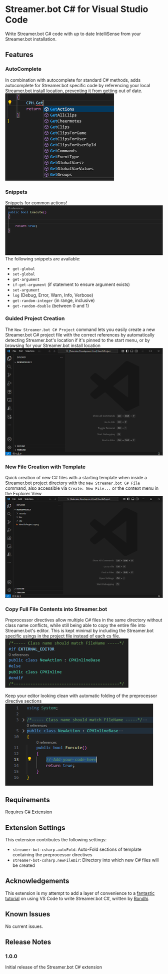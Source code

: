 # Streamer.bot C# for Visual Studio Code
Write Streamer.bot C# code with up to date IntelliSense from your Streamer.bot installation.  

## Features
### AutoComplete
In combination with autocomplete for standard C# methods, adds autocomplete for Streamer.bot specific code by referencing your local Streamer.bot install location, preventing it from getting out of date.  
![Screenshot showing a Streamer.bot specific autocomplete dropdown in VS Code](media/readme/csharp_autocomplete.png)  

### Snippets
Snippets for common actions!  
![Animation of snippets being used to get an argument, get a global, and set a global](media/readme/snippet_example.gif)  
The following snippets are available:  
- `get-global`
- `set-global`
- `get-argument`
- `if-get-argument` (if statement to ensure argument exists)
- `set-argument`
- `log` (Debug, Error, Warn, Info, Verbose)
- `get-random-integer` (in range, inclusive)
- `get-random-double` (between 0 and 1)

### Guided Project Creation
The `New Streamer.bot C# Project` command lets you easily create a new Streamer.bot C# project file with the correct references by automatically detecting Streamer.bot's location if it's pinned to the start menu, or by browsing for your Streamer.bot install location  
![Animation of creating a new Streamer.bot C# project by browsing for Streamer.bot's installation](media/readme/command_new_sb_proj_example.gif)

### New File Creation with Template
Quick creation of new C# files with a starting template when inside a Streamer.bot project directory with the `New Streamer.bot C# File` command, also accessible via `Create: New File...` or the context menu in the Explorer View
![Animation of creating a new Streamer.bot file via the New Streamer.bot C# File command](media/readme/new_file_example.gif)

### Copy Full File Contents into Streamer.bot
Preprocessor directives allow multiple C# files in the same directory without class name conflicts, while still being able to copy the entire file into Streamer.bot's editor. 
This is kept minimal by including the Streamer.bot specific usings in the project file instead of each cs file.  
![Section of code showing preprocessor directives to use a unique class name when editing in VS Code](media/readme/preprocessor_directives_section.png)

Keep your editor looking clean with automatic folding of the preprocessor directive sections  
![Screenshot of the new Streamer.bot C# file with the preprocessor directives sections hidden by folding rules](media/readme/folded_new_file.png)

## Requirements

Requires [C# Extension](https://marketplace.visualstudio.com/items?itemName=ms-dotnettools.csharp)

## Extension Settings
This extension contributes the following settings:

- `streamer-bot-csharp.autoFold`: Auto-Fold sections of template containing the preprocessor directives
- `streamer-bot-csharp.newFileDir`: Directory into which new C# files will be created

## Acknowledgements
This extension is my attempt to add a layer of convenience to a [fantastic tutorial](https://rondhi.com/docs/cSharpStreamerBot/tutorial/) on using VS Code to write Streamer.bot C#, written by [Rondhi](https://www.twitch.tv/rondhi).

## Known Issues

No current issues.

## Release Notes
### 1.0.0

Initial release of the Streamer.bot C# extension
